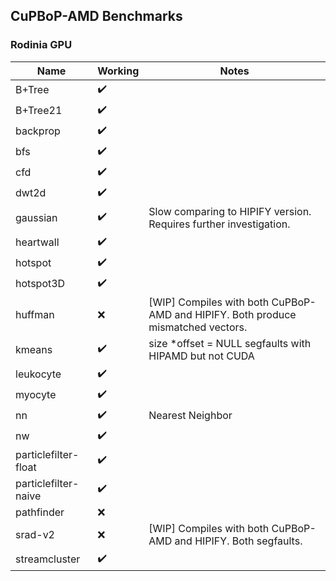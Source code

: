 ## CuPBoP-AMD Benchmarks

### Rodinia GPU

| Name | Working | Notes |
| ---- | ------- | ----- |
| B+Tree | :heavy_check_mark: ||
| B+Tree21 | :heavy_check_mark: ||
| backprop | :heavy_check_mark: ||
| bfs | :heavy_check_mark: ||
| cfd | :heavy_check_mark: ||
| dwt2d | :heavy_check_mark: ||
| gaussian | :heavy_check_mark: | Slow comparing to HIPIFY version. Requires further investigation. |
| heartwall | :heavy_check_mark: ||
| hotspot | :heavy_check_mark: ||
| hotspot3D | :heavy_check_mark: ||
| huffman | :x: | [WIP] Compiles with both CuPBoP-AMD and HIPIFY. Both produce mismatched vectors. |
| kmeans | :heavy_check_mark: | size *offset = NULL segfaults with HIPAMD but not CUDA |
| leukocyte | :heavy_check_mark: ||
| myocyte | :heavy_check_mark: ||
| nn | :heavy_check_mark: | Nearest Neighbor |
| nw | :heavy_check_mark: ||
| particlefilter-float | :heavy_check_mark: ||
| particlefilter-naive | :heavy_check_mark: ||
| pathfinder | :x: ||
| srad-v2 | :x: | [WIP] Compiles with both CuPBoP-AMD and HIPIFY. Both segfaults. |
| streamcluster | :heavy_check_mark: ||
